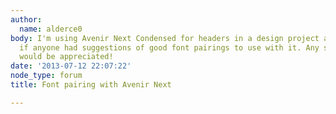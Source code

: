 ```yaml
---
author:
  name: alderce0
body: I'm using Avenir Next Condensed for headers in a design project and was curious
  if anyone had suggestions of good font pairings to use with it. Any suggestions
  would be appreciated!
date: '2013-07-12 22:07:22'
node_type: forum
title: Font pairing with Avenir Next

---
```

